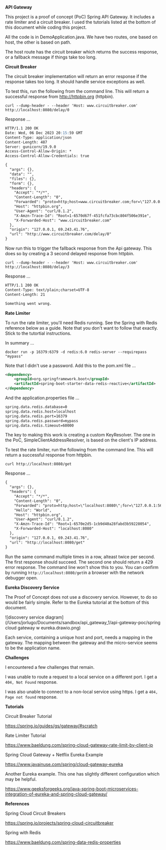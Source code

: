 **API Gateway**

This project is a proof of concept (PoC) Spring API Gateway. It includes a rate limiter and a circuit breaker. I used the tutorials listed at the bottom of this document while coding this project.

All the code is in DemoApplication.java. We have two routes, one based on host, the other is based on path.

The host route has the circuit breaker which returns the success response, or a fallback message if things take too long.



**Circuit Breaker**

The circuit breaker implementation will return an error response if the response takes too long. It should handle service exceptions as well.

To test this, run the following from the command line. This will return a successful response from http://httpbin.org (httpbin).

`curl --dump-header - --header 'Host: www.circuitbreaker.com' http://localhost:8080/delay/0`

Response ...

```markdown
HTTP/1.1 200 OK
Date: Wed, 06 Dec 2023 20:15:59 GMT
Content-Type: application/json
Content-Length: 487
Server: gunicorn/19.9.0
Access-Control-Allow-Origin: *
Access-Control-Allow-Credentials: true

{
  "args": {}, 
  "data": "", 
  "files": {}, 
  "form": {}, 
  "headers": {
    "Accept": "*/*", 
    "Content-Length": "0", 
    "Forwarded": "proto=http;host=www.circuitbreaker.com;for=\"127.0.0.1:56110\"", 
    "Host": "httpbin.org", 
    "User-Agent": "curl/8.1.2", 
    "X-Amzn-Trace-Id": "Root=1-6570d67f-451fcfa73cbc804f506e391e", 
    "X-Forwarded-Host": "www.circuitbreaker.com"
  }, 
  "origin": "127.0.0.1, 69.243.41.76", 
  "url": "http://www.circuitbreaker.com/delay/0"
}
```

Now run this to trigger the fallback response from the Api gateway. This does so by creating a 3 second delayed response from httpbin.

`curl --dump-header - --header 'Host: www.circuitbreaker.com' http://localhost:8080/delay/3`

Response ...

```markdown
HTTP/1.1 200 OK
Content-Type: text/plain;charset=UTF-8
Content-Length: 21

Something went wrong.
```



**Rate Limiter**

To run the rate limiter, you'll need Redis running. See the Spring with Redis reference below as a guide. Note that you don't want to follow that exactly. Stick to the tutortial instructions. 

In summary ...

`docker run -p 16379:6379 -d redis:6.0 redis-server --requirepass "mypass"`

Note that I didn't use a password. Add this to the pom.xml file ...

```xml
<dependency>
	<groupId>org.springframework.boot</groupId>
	<artifactId>spring-boot-starter-data-redis-reactive</artifactId>
</dependency>

```

And the application.properties file ...

```markdown
spring.data.redis.database=0
spring.data.redis.host=localhost
spring.data.redis.port=16379
spring.data.redis.password=mypass
spring.data.redis.timeout=60000
```

The key to making this work is creating a custom KeyResolver. The one in the PoC, SimpleClientAddressResolver, is based on the client's IP address.

To test the rate limiter, run the following from the command line. This will return a successful response from httpbin.

`curl http://localhost:8080/get`

Response ...

```markdown
{
  "args": {}, 
  "headers": {
    "Accept": "*/*", 
    "Content-Length": "0", 
    "Forwarded": "proto=http;host=\"localhost:8080\";for=\"127.0.0.1:56872\"", 
    "Hello": "World", 
    "Host": "httpbin.org", 
    "User-Agent": "curl/8.1.2", 
    "X-Amzn-Trace-Id": "Root=1-6570e2d5-1cb9d40a28fabd3b59228054", 
    "X-Forwarded-Host": "localhost:8080"
  }, 
  "origin": "127.0.0.1, 69.243.41.76", 
  "url": "http://localhost:8080/get"
}

```

Run the same command multiple times in a row, alteast twice per second. The first response should succeed. The second one should return a 429 error response. The command line won't show this to you. You can confirm by running `http://localhost:8080/get`in a browser with the network debugger open.



**Eureka Discovery Service**

The Proof of Concept does not use a discovery service. However, to do so would be fairly simple. Refer to the Eureka tutorial at the bottom of this document.

![discovery service diagram](/Users/jorlugo/Documents/sandbox/api_gateway_1/api-gateway-poc/spring cloud gateway w eureka.drawio.png)

Each service, containing a unique host and port, needs a mapping in the gateway. The mapping between the gateway and the micro-service seems to be the application name.

**Challenges**

I encountered a few challenges that remain.

I was unable to route a request to a local service on a different port. I get a `404, Not Found` response.

I was also unable to connect to a non-local service using https. I get a `404, Page not found` response.



**Tutorials**

Circuit Breaker Tutorial

https://spring.io/guides/gs/gateway/#scratch

Rate Limiter Tutorial

https://www.baeldung.com/spring-cloud-gateway-rate-limit-by-client-ip

Spring Cloud Gateway + Netflix Eureka Example

https://www.javainuse.com/spring/cloud-gateway-eureka

Another Eureka example. This one has slightly different configuration which may be helpful.

https://www.geeksforgeeks.org/java-spring-boot-microservices-integration-of-eureka-and-spring-cloud-gateway/



**References**

Spring Cloud Circuit Breakers

https://spring.io/projects/spring-cloud-circuitbreaker

Spring with Redis

https://www.baeldung.com/spring-data-redis-properties

